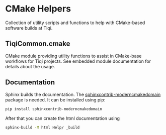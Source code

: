 # CMake Helpers

Collection of utility scripts and functions to help with CMake-based software builds at Tiqi.

## TiqiCommon.cmake

CMake module providing utility functions to assist in CMake-base workflows for Tiqi projects.
See embedded module documentation for details about the usage.

## Documentation

Sphinx builds the documentation.
The [sphinxcontrib-moderncmakedomain](https://pypi.org/project/sphinxcontrib-moderncmakedomain/) package is needed.
It can be installed using pip:
```sh
pip install sphinxcontrib-moderncmakedomain
```
After that you can create the html documentation using
```sh
sphinx-build -M html Help/ _build
```


